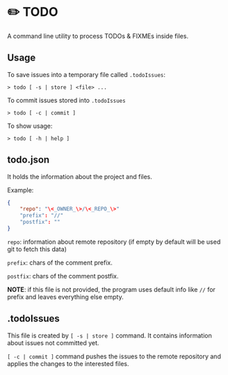 # ✏️ TODO

A command line utility to process TODOs & FIXMEs inside files.

## Usage

To save issues into a temporary file called `.todoIssues`:

```shell
> todo [ -s | store ] <file> ...
```

To commit issues stored into `.todoIssues`

```shell
> todo [ -c | commit ]
```

To show usage:

```shell
> todo [ -h | help ]
```

## todo.json

It holds the information about the project and files.

Example:

```json
{
    "repo": "\<_OWNER_\>/\<_REPO_\>"
    "prefix": "//"
    "postfix": ""
}
```

`repo`: information about remote repository (if empty by default will be used git to fetch this data)

`prefix`: chars of the comment prefix.

`postfix`: chars of the comment postfix.

**NOTE**: if this file is not provided, the program uses default info like `//` for prefix and leaves everything else empty.

## .todoIssues

This file is created by `[ -s | store ]` command.
It contains information about issues not committed yet.

`[ -c | commit ]` command pushes the issues to the remote repository
and applies the changes to the interested files.
